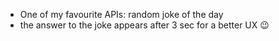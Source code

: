 - One of my favourite APIs: random joke of the day
- the answer to the joke appears after 3 sec for a better UX 😉
